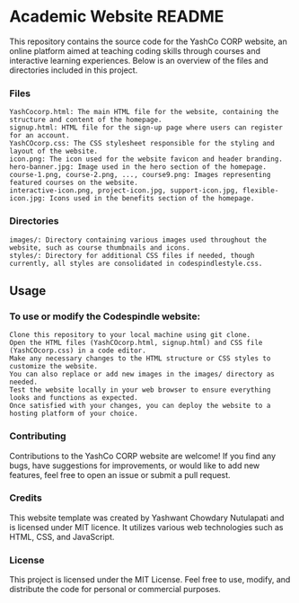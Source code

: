 # Academic Website README

This repository contains the source code for the YashCo CORP website, an online platform aimed at teaching coding skills through courses and interactive learning experiences. Below is an overview of the files and directories included in this project.
### Files

    YashCocorp.html: The main HTML file for the website, containing the structure and content of the homepage.
    signup.html: HTML file for the sign-up page where users can register for an account.
    YashCOcorp.css: The CSS stylesheet responsible for the styling and layout of the website.
    icon.png: The icon used for the website favicon and header branding.
    hero-banner.jpg: Image used in the hero section of the homepage.
    course-1.png, course-2.png, ..., course9.png: Images representing featured courses on the website.
    interactive-icon.png, project-icon.jpg, support-icon.jpg, flexible-icon.jpg: Icons used in the benefits section of the homepage.

### Directories

    images/: Directory containing various images used throughout the website, such as course thumbnails and icons.
    styles/: Directory for additional CSS files if needed, though currently, all styles are consolidated in codespindlestyle.css.

## Usage

### To use or modify the Codespindle website:

    Clone this repository to your local machine using git clone.
    Open the HTML files (YashCOcorp.html, signup.html) and CSS file (YashCOcorp.css) in a code editor.
    Make any necessary changes to the HTML structure or CSS styles to customize the website.
    You can also replace or add new images in the images/ directory as needed.
    Test the website locally in your web browser to ensure everything looks and functions as expected.
    Once satisfied with your changes, you can deploy the website to a hosting platform of your choice.

### Contributing

Contributions to the YashCo CORP website are welcome! If you find any bugs, have suggestions for improvements, or would like to add new features, feel free to open an issue or submit a pull request.

### Credits

This website template was created by Yashwant Chowdary Nutulapati and is licensed under MIT licence. It utilizes various web technologies such as HTML, CSS, and JavaScript.

### License

This project is licensed under the MIT License. Feel free to use, modify, and distribute the code for personal or commercial purposes.
